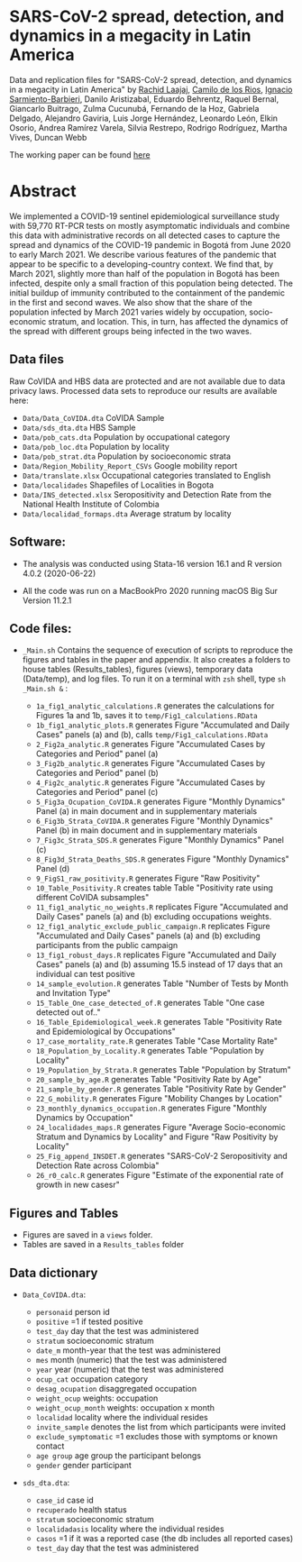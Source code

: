 # SARS-CoV-2 spread, detection, and dynamics in a megacity in Latin America

Data and replication files for "SARS-CoV-2 spread, detection, and dynamics in a megacity in Latin America" by  [Rachid Laajaj](https://www.laajaj.com/), [Camilo de los Rios](https://sites.google.com/view/cdelosriosru), [Ignacio Sarmiento-Barbieri](https://ignaciomsarmiento.github.io), Danilo Aristizabal, Eduardo Behrentz, Raquel Bernal, Giancarlo Buitrago, Zulma Cucunubá, Fernando de la Hoz, Gabriela Delgado, Alejandro Gaviria, Luis Jorge Hernández, Leonardo León, Elkin Osorio, Andrea Ramírez Varela, Silvia Restrepo, Rodrigo Rodríguez, Martha Vives, Duncan Webb

The working paper can be found [here](https://repositorio.uniandes.edu.co/handle/1992/49763)

# Abstract

We implemented a COVID-19 sentinel epidemiological surveillance study with 59,770 RT-PCR tests on mostly asymptomatic individuals and combine this data with administrative records on all detected cases to capture the spread and dynamics of the COVID-19 pandemic in Bogotá from June 2020 to early March 2021. We describe various features of the pandemic that appear to be specific to a developing-country context. We find that, by March 2021, slightly more than half of the population in Bogotá has been infected, despite only a small fraction of this population being detected. The initial buildup of immunity contributed to the containment of the pandemic in the first and second waves. We also show that the share of the population infected by March 2021 varies widely by occupation, socio-economic stratum, and location. This, in turn, has affected the dynamics of the spread with different groups being infected in the two waves.


## Data files

Raw CoVIDA and HBS data are protected and are not available due to data privacy laws. Processed data sets to reproduce our results are available here:

- `Data/Data_CoVIDA.dta` CoVIDA Sample
- `Data/sds_dta.dta` HBS Sample
- `Data/pob_cats.dta`    Population by occupational category
- `Data/pob_loc.dta`	 Population by locality
- `Data/pob_strat.dta`   Population by socioeconomic strata
- `Data/Region_Mobility_Report_CSVs` Google mobility report
- `Data/translate.xlsx`  Occupational categories translated to English
- `Data/localidades` 	 Shapefiles of Localities in Bogota
- `Data/INS_detected.xlsx` Seropositivity and Detection Rate from the National Health Institute of Colombia 
- `Data/localidad_formaps.dta` Average stratum by locality




## Software:

- The analysis was conducted using Stata-16 version 16.1 and R version 4.0.2 (2020-06-22)

- All the code was run on a MacBookPro 2020 running macOS Big Sur Version 11.2.1

## Code files:

- `_Main.sh` Contains the sequence of execution of scripts to reproduce the figures and tables in the paper and appendix. It also creates a folders to house  tables (Results_tables), figures (views), temporary data (Data/temp), and log files. To run it on a terminal with `zsh` shell,  type `sh _Main.sh &` : 
	
	- `1a_fig1_analytic_calculations.R` generates the calculations for Figures 1a and 1b, saves it to `temp/Fig1_calculations.RData`
	- `1b_fig1_analytic_plots.R` generates Figure "Accumulated and Daily Cases" panels (a) and (b), calls `temp/Fig1_calculations.RData`
	- `2_Fig2a_analytic.R` generates Figure "Accumulated Cases by Categories and Period" panel (a)
	- `3_Fig2b_analytic.R` generates Figure "Accumulated Cases by Categories and Period" panel (b)
	- `4_Fig2c_analytic.R` generates Figure "Accumulated Cases by Categories and Period" panel (c)
	- `5_Fig3a_Ocupation_CoVIDA.R` generates Figure "Monthly Dynamics" Panel (a) in main document and in supplementary materials
	- `6_Fig3b_Strata_CoVIDA.R` generates Figure "Monthly Dynamics" Panel (b) in main document and in supplementary materials
	- `7_Fig3c_Strata_SDS.R` generates Figure "Monthly Dynamics" Panel (c)
	- `8_Fig3d_Strata_Deaths_SDS.R` generates Figure "Monthly Dynamics" Panel (d)
	- `9_FigS1_raw_positivity.R` generates  Figure "Raw Positivity"
	- `10_Table_Positivity.R` creates table Table "Positivity rate using different CoVIDA subsamples"
	- `11_fig1_analytic_no_weights.R` replicates Figure "Accumulated and Daily Cases" panels (a) and (b) excluding occupations weights.
	- `12_fig1_analytic_exclude_public_campaign.R` replicates Figure "Accumulated and Daily Cases" panels (a) and (b) excluding participants from the public campaign
	- `13_fig1_robust_days.R` replicates Figure "Accumulated and Daily Cases" panels (a) and (b) assuming 15.5 instead of 17 days that an individual can test positive
	- `14_sample_evolution.R` generates Table  "Number of Tests by Month and Invitation Type"
	- `15_Table_One_case_detected_of.R` generates Table "One case detected out of.."
	- `16_Table_Epidemiological_week.R` generates Table "Positivity Rate and Epidemiological by Occupations"
	- `17_case_mortality_rate.R` generates Table "Case Mortality Rate"
	- `18_Population_by_Locality.R` generates  Table "Population by Locality"
	- `19_Population_by_Strata.R` generates Table "Population by Stratum"
	- `20_sample_by_age.R` generates Table "Positivity Rate by Age"
	- `21_sample_by_gender.R` generates Table "Positivity Rate by Gender"
	- `22_G_mobility.R` generates Figure "Mobility Changes by Location" 
	- `23_monthly_dynamics_occupation.R` generates Figure "Monthly Dynamics by Occupation"
	- `24_localidades_maps.R` generates Figure "Average Socio-economic Stratum and Dynamics by Locality" and Figure "Raw Positivity by Locality"
	- `25_Fig_append_INSDET.R` generates "SARS-CoV-2 Seropositivity and Detection Rate across Colombia"
	- `26_r0_calc.R` generates Figure "Estimate of the exponential rate of growth in new casesr"



## Figures and Tables

- Figures are saved in a `views` folder. 
- Tables are saved in a `Results_tables` folder


 
## Data dictionary

- `Data_CoVIDA.dta`:
	- `personaid`												  person id
	- `positive`                                                  =1 if tested positive
	- `test_day`                                                  day that the test was administered
	- `stratum`													  socioeconomic stratum
	- `date_m`													  month-year that the test was administered
	- `mes`														  month (numeric) that the test was administered
	- `year`													  year (numeric) that the test was administered
	- `ocup_cat`												  occupation category
	- `desag_ocupation`											  disaggregated occupation
	- `weight_ocup`												  weights: occupation 
	- `weight_ocup_month`									      weights: occupation x month
	- `localidad`												  locality where the individual resides
	- `invite_sample`											  denotes the list from which participants were invited
	- `exclude_symptomatic`										  =1 excludes those with symptoms or known contact
	- `age group`												  age group the participant belongs
	- `gender`													  gender participant


- `sds_dta.dta`:
	- `case_id` 													case id
	- `recuperado`  												health status
	- `stratum` 													socioeconomic stratum
	- `localidadasis`												locality where the individual resides
	- `casos`                                                       =1 if it was a reported case (the db includes all reported cases)	
	- `test_day`													day that the test was administered
	
	

